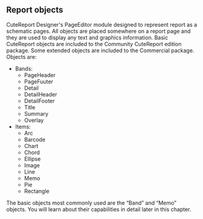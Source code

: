 Report objects
--------
CuteReport Designer's PageEditor module designed to represent report as a schematic pages. All objects are placed somewhere on a report page and they are used to display any text and graphics information. Basic CuteReport objects are included to the Community CuteReport edition package. Some extended objects are included to the Commercial package.
Objects are:
* Bands:
  * PageHeader
  * PageFuuter
  * Detail
  * DetailHeader
  * DetailFooter
  * Title
  * Summary
  * Overlay
* Items:
  * Arc
  * Barcode
  * Chart
  * Chord
  * Ellipse
  * Image
  * Line
  * Memo
  * Pie
  * Rectangle

The basic objects most commonly used are the “Band” and “Memo” objects. You will learn about their capabilities in detail later in this chapter.
